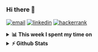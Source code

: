 ### Hi there 👋

[![email](https://img.shields.io/badge/turuu@dev.mn-D14836.svg?&style=flat-square&logo=gmail&logoColor=white)](mailto:turuu@dev.mn)
[![linkedin](https://img.shields.io/badge/linkedin-%230077B5.svg?&style=flat-square&logo=linkedin&logoColor=white)](https://linkedin.com/in/turtuvshin)
[![hackerrank](https://img.shields.io/badge/hackerrank-2EC866.svg?&style=flat-square&logo=hackerrank&logoColor=white)](https://hackerrank.com/turtuvshin)

<details>	
  <summary><b>📊 This week I spent my time on</b></summary>

[![Turtuvshin's coding stats](https://turtuvshin-stats.vercel.app/api/wakatime?username=turtuvshin&layout=compact)](https://github.com/tortuvshin)

</details>


<details>	
  <summary><b>⚡ Github Stats</b></summary>

<img height="180em" src="https://turtuvshin-stats.vercel.app/api?username=tortuvshin&show_icons=true&hide_border=true&count_private=true" />
<img height="180em" src="https://turtuvshin-stats.vercel.app/api/top-langs/?username=tortuvshin&show_icons=true&hide_border=true&layout=compact&langs_count=10&exclude_repo=boxshop,bella,taracode,university,newsfeed,devtools"/>
</details>
